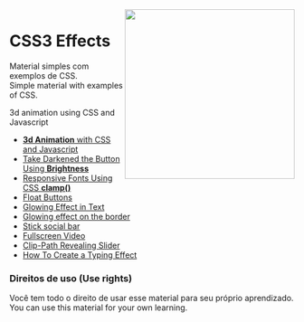 <img src="https://i.ibb.co/M6nBBb0/mascote.png" align="right" width="300">

# CSS3 Effects

<p>
  Material simples com exemplos de CSS.<br/>
  Simple material with examples of CSS.
</p>

3d animation using CSS and Javascript

* [<b>3d Animation</b> with CSS and Javascript](https://github.com/JoseMateusCamargo/css-effects/tree/main/3d-effect-main#readme)
* [Take Darkened the Button Using <b>Brightness</b>](https://github.com/JoseMateusCamargo/css-effects/blob/main/filter_property_brightness.html)
* [Responsive Fonts Using CSS <b>clamp()</b>](https://github.com/JoseMateusCamargo/css-effects/blob/main/clamp_responsive_font.html)
* [Float Buttons](https://github.com/JoseMateusCamargo/css-effects/tree/main/floating_button)
* [Glowing Effect in Text](https://github.com/JoseMateusCamargo/css-effects/blob/main/glowing_text.html)
* [Glowing effect on the border](https://github.com/JoseMateusCamargo/css-effects/blob/main/glowing_border.html)
* [Stick social bar](https://github.com/JoseMateusCamargo/css-effects/blob/main/sticky_social_bar.html)
* [Fullscreen Video](https://github.com/JoseMateusCamargo/css-effects/blob/main/filter_property_brightness.html)
* [Clip-Path Revealing Slider](https://github.com/JoseMateusCamargo/css-effects/tree/main/clip_path_revealing_slider)
* [How To Create a Typing Effect](https://github.com/JoseMateusCamargo/css-effects/blob/main/typewriter_effect.html)

### Direitos de uso (Use rights)

<p>
  Você tem todo o direito de usar esse material para seu próprio aprendizado.<br/>
  You can use this material for your own learning.
</p> 
